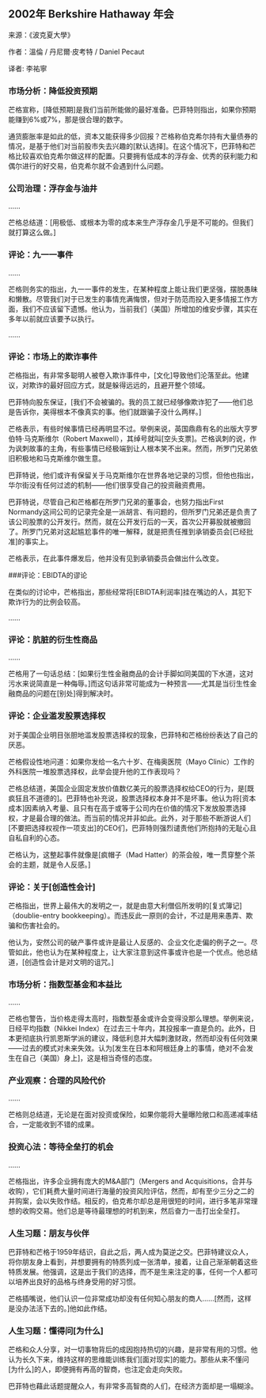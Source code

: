 
## 2002年 Berkshire Hathaway 年会

来源：《波克夏大學》

作者：溫倫 / 丹尼爾·皮考特 / Daniel Pecaut

译者: 李祐寧


### 市场分析：降低投资预期

芒格宣称，[降低预期]是我们当前所能做的最好准备。巴菲特则指出，如果你预期能赚到6%或7%，那是很合理的数字。

通货膨胀率是如此的低，资本又能获得多少回报？芒格称伯克希尔持有大量债券的情况，是基于他们对当前股市失去兴趣的[默认选择]。在这个情况下，巴菲特和芒格比较喜欢伯克希尔做这样的配置。只要拥有低成本的浮存金、优秀的获利能力和偶尔进行的好交易，伯克希尔就不会遇到什么问题。

### 公司治理：浮存金与油井

......

芒格总结道：[用极低、或根本为零的成本来生产浮存金几乎是不可能的。但我们就打算这么做。]

### 评论：九一一事件

......

芒格则务实的指出，九一一事件的发生，在某种程度上能让我们更坚强，摆脱愚昧和懒散。尽管我们对于已发生的事情充满悔恨，但对于防范而投入更多情报工作方面，我们不应该留下遗憾。他认为，当前我们（美国）所增加的维安步骤，其实在多年以前就应该要予以执行。

......

### 评论：市场上的欺诈事件

芒格指出，有非常多聪明人被卷入欺诈事件中，[文化]导致他们沦落至此。他建议，对欺诈的最好回应方式，就是躲得远远的，且避开整个领域。

巴菲特向股东保证，[我们不会被骗的。我的员工就已经够像欺诈犯了——他们总是告诉你，美得根本不像真实的事。他们就跟骗子没什么两样。]

芒格表示，有些时候事情已经再明显不过。举例来说，英国鼎鼎有名的出版大亨罗伯特·马克斯维尔（Robert Maxwell），其绰号就叫[空头支票]。芒格讽刺的说，作为讽刺故事的主角，有些事情已经极端到让人根本笑不出来。然而，所罗门兄弟依旧积极地和马克斯维尔做生意。

巴菲特说，他们或许有保留关于马克斯维尔在世界各地记录的习惯，但他也指出，华尔街没有任何过滤的机制——他们很享受自己的投资融资费用。

巴菲特说，尽管自己和芒格都在所罗门兄弟的董事会，也努力指出First Normandy这间公司的记录完全是一派胡言、有问题的，但所罗门兄弟还是负责了该公司股票的公开发行。然而，就在公开发行后的一天，首次公开募股就被撤回了。所罗门兄弟对这起尴尬事件的唯一解释，就是把责任推到承销委员会[已经批准]的事实上。

芒格表示，在此事件爆发后，他并没有见到承销委员会做出什么改变。

###评论：EBIDTA的谬论

在类似的讨论中，芒格指出，那些经常将[EBIDTA利润率]挂在嘴边的人，其犯下欺诈行为的比例会较高。

......

### 评论：肮脏的衍生性商品

......

芒格用了一句话总结：[如果衍生性金融商品的会计手脚如同美国的下水道，这对污水来说简直是一种侮辱。]而这句话非常可能成为一种预言——尤其是当衍生性金融商品的问题在[别处]得到解决时。

### 评论：企业滥发股票选择权

对于美国企业明目张胆地滥发股票选择权的现象，巴菲特和芒格纷纷表达了自己的厌恶。

芒格假设性地问道：如果你发给一名六十岁、在梅奥医院（Mayo Clinic）工作的外科医院一堆股票选择权，此举会提升他的工作表现吗？

芒格总结道，美国企业固定发放价值数亿美元的股票选择权给CEO的行为，是[既疯狂且不道德的]。巴菲特也补充说，股票选择权本身并不是坏事。他认为将[资本成本]因素纳入考量、且只有在高于或等于公司内在价值的情况下发放股票选择权，才是最合理的做法。而当前的情况并非如此。此外，对于那些不断游说人们[不要把选择权视作一项支出]的CEO们，巴菲特则强烈谴责他们所抱持的无耻心且自私自利的心态。

芒格认为，这整起事件就像是[疯帽子（Mad Hatter）的茶会般，唯一贯穿整个茶会的主题，就是令人反感。]

### 评论：关于[创造性会计]

芒格指出，世界上最伟大的发明之一，就是由意大利僧侣所发明的[复式簿记]（doublie-entry bookkeeping）。而违反此一原则的会计，不过是用来愚弄、欺骗和伤害社会的。

他认为，安然公司的破产事件或许是最让人反感的、企业文化走偏的例子之一。尽管如此，他也认为在某种程度上，让大家注意到这件事或许也是一个优点。他总结道，[创造性会计是对文明的诅咒。]

### 市场分析：指数型基金和本益比

......

芒格也警告，当价格走得太高时，指数型基金或许会变得没那么理想。举例来说，日经平均指数（Nikkei Index）在过去三十年内，其投报率一直是负的。此外，日本更彻底执行凯恩斯学派的建议，降低利息并大幅刺激财政，然而却没有任何效果——过去的模式对未来失效。认为[发生在日本和阿根廷身上的事情，绝对不会发生在自己（美国）身上]，这是相当奇怪的态度。

### 产业观察：合理的风险代价

......

芒格则总结道，无论是在面对投资或保险，如果你能将大量曝险敞口和高递减率结合，一定能收到不错的成果。

### 投资心法：等待全垒打的机会

......

芒格指出，许多企业拥有庞大的M&A部门（Mergers and Acquisitions，合并与收购），它们耗费大量时间进行海量的投资风险评估，然而，却有至少三分之二的并购案，会以失败作结。相反的，伯克希尔却总是用很短的时间，进行多笔非常理想的收购交易。他们总是等待最理想的时机到来，然后奋力一击打出全垒打。

### 人生习题：朋友与伙伴

巴菲特和芒格于1959年结识，自此之后，两人成为莫逆之交。巴菲特建议众人，将你朋友身上看到，并想要拥有的特质列成一张清单，接着，让自己渐渐朝着这些特质发展。他强调，这是出于我们的选择，而不是生来注定的事，任何一个人都可以培养出良好的品格与终身受用的好习惯。

芒格插嘴说，他们认识一位非常成功却没有任何知心朋友的商人......[然而，这样是没办法活下去的。]他如此作结。

### 人生习题：懂得问[为什么]

芒格和众人分享，对一切事物背后的成因抱持热切的兴趣，是非常有用的习惯。他认为长久下来，维持这样的思维能训练我们[面对现实]的能力。那些从来不懂问[为什么]的人，即便拥有再高的智商，也注定会走向失败。

巴菲特也藉此话题提醒众人，有非常多高智商的人们，在经济方面却是一塌糊涂。
